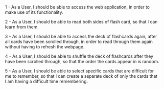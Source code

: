 1 - As a User, I should be able to access the web application, in order to make use of its functionality.


2 - As a User, I should be able to read both sides of flash card, so that I can learn from them.


3 - As a User, I should be able to access the deck of flashcards again, after all cards have been scrolled through, in order to read through them again without having to refresh the webpage.


4 - As a User, I should be able to shuffle the deck of flashcards after they have been scrolled through, so that the order the cards appear in is random.

5 - As a User, I should be able to select specific cards that are difficult for me to remember, so that I can create a separate deck of only the cards that I am having a difficult time remembering.
